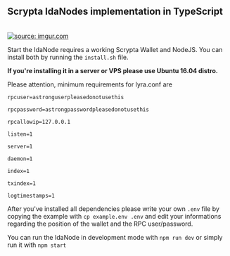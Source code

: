 ## Scrypta IdaNodes implementation in TypeScript
<br>
<a href="http://tiny.cc/devbounty"><img src="https://i.imgur.com/Yf2iz8w.png" title="source: imgur.com" /></a>


Start the IdaNode requires a working Scrypta Wallet and NodeJS. 
You can install both by running the `install.sh` file.


**If you're installing it in a server or VPS please use Ubuntu 16.04 distro.**

Please attention, minimum requirements for lyra.conf are
```
rpcuser=astronguserpleasedonotusethis

rpcpassword=astrongpasswordpleasedonotusethis

rpcallowip=127.0.0.1

listen=1

server=1

daemon=1

index=1

txindex=1

logtimestamps=1
```

After you've installed all dependencies please write your own `.env` file by copying the example with
`cp example.env .env`
and edit your informations regarding the position of the wallet and the RPC user/password.


You can run the IdaNode in development mode with `npm run dev` or simply run it with `npm start`
